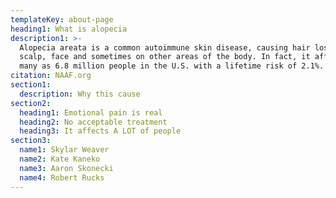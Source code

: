 ```yaml
---
templateKey: about-page
heading1: What is alopecia
description1: >-
  Alopecia areata is a common autoimmune skin disease, causing hair loss on the
  scalp, face and sometimes on other areas of the body. In fact, it affects as
  many as 6.8 million people in the U.S. with a lifetime risk of 2.1%. 
citation: NAAF.org
section1:
  description: Why this cause
section2:
  heading1: Emotional pain is real
  heading2: No acceptable treatment
  heading3: It affects A LOT of people
section3:
  name1: Skylar Weaver
  name2: Kate Kaneko
  name3: Aaron Skonecki
  name4: Robert Rucks
---
```


